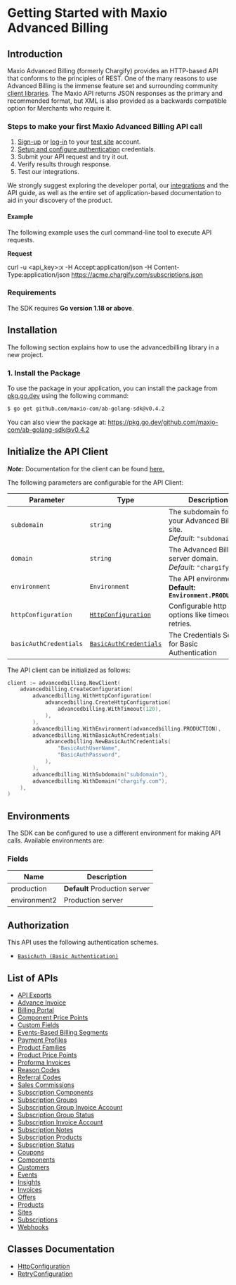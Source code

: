 
# Getting Started with Maxio Advanced Billing

## Introduction

Maxio Advanced Billing (formerly Chargify) provides an HTTP-based API that conforms to the principles of REST.
One of the many reasons to use Advanced Billing is the immense feature set and surrounding community [client libraries](page:development-tools/client-libraries).
The Maxio API returns JSON responses as the primary and recommended format, but XML is also provided as a backwards compatible option for Merchants who require it.

### Steps to make your first Maxio Advanced Billing API call

1. [Sign-up](https://app.chargify.com/signup/maxio-billing-sandbox) or [log-in](https://app.chargify.com/login.html) to your [test site](https://maxio.zendesk.com/hc/en-us/articles/24250712113165-Testing-Overview) account.
2. [Setup and configure authentication](https://maxio.zendesk.com/hc/en-us/articles/24294819360525-API-Keys) credentials.
3. Submit your API request and try it out.
4. Verify results through response.
5. Test our integrations.

We strongly suggest exploring the developer portal, our [integrations](https://www.maxio.com/integrations) and the API guide, as well as the entire set of application-based documentation to aid in your discovery of the product.

#### Example

The following example uses the curl command-line tool to execute API requests.

**Request**

curl -u <api_key>:x -H Accept:application/json -H Content-Type:application/json https://acme.chargify.com/subscriptions.json

### Requirements

The SDK requires **Go version 1.18 or above**.

## Installation

The following section explains how to use the advancedbilling library in a new project.

### 1. Install the Package

To use the package in your application, you can install the package from [pkg.go.dev](https://pkg.go.dev/) using the following command:

```bash
$ go get github.com/maxio-com/ab-golang-sdk@v0.4.2
```

You can also view the package at: https://pkg.go.dev/github.com/maxio-com/ab-golang-sdk@v0.4.2

## Initialize the API Client

**_Note:_** Documentation for the client can be found [here.](doc/client.md)

The following parameters are configurable for the API Client:

| Parameter | Type | Description |
|  --- | --- | --- |
| `subdomain` | `string` | The subdomain for your Advanced Billing site.<br>*Default*: `"subdomain"` |
| `domain` | `string` | The Advanced Billing server domain.<br>*Default*: `"chargify.com"` |
| `environment` | `Environment` | The API environment. <br> **Default: `Environment.PRODUCTION`** |
| `httpConfiguration` | [`HttpConfiguration`](doc/http-configuration.md) | Configurable http client options like timeout and retries. |
| `basicAuthCredentials` | [`BasicAuthCredentials`](doc/auth/basic-authentication.md) | The Credentials Setter for Basic Authentication |

The API client can be initialized as follows:

```go
client := advancedbilling.NewClient(
    advancedbilling.CreateConfiguration(
        advancedbilling.WithHttpConfiguration(
            advancedbilling.CreateHttpConfiguration(
                advancedbilling.WithTimeout(120),
            ),
        ),
        advancedbilling.WithEnvironment(advancedbilling.PRODUCTION),
        advancedbilling.WithBasicAuthCredentials(
            advancedbilling.NewBasicAuthCredentials(
                "BasicAuthUserName",
                "BasicAuthPassword",
            ),
        ),
        advancedbilling.WithSubdomain("subdomain"),
        advancedbilling.WithDomain("chargify.com"),
    ),
)
```

## Environments

The SDK can be configured to use a different environment for making API calls. Available environments are:

### Fields

| Name | Description |
|  --- | --- |
| production | **Default** Production server |
| environment2 | Production server |

## Authorization

This API uses the following authentication schemes.

* [`BasicAuth (Basic Authentication)`](doc/auth/basic-authentication.md)

## List of APIs

* [API Exports](doc/controllers/api-exports.md)
* [Advance Invoice](doc/controllers/advance-invoice.md)
* [Billing Portal](doc/controllers/billing-portal.md)
* [Component Price Points](doc/controllers/component-price-points.md)
* [Custom Fields](doc/controllers/custom-fields.md)
* [Events-Based Billing Segments](doc/controllers/events-based-billing-segments.md)
* [Payment Profiles](doc/controllers/payment-profiles.md)
* [Product Families](doc/controllers/product-families.md)
* [Product Price Points](doc/controllers/product-price-points.md)
* [Proforma Invoices](doc/controllers/proforma-invoices.md)
* [Reason Codes](doc/controllers/reason-codes.md)
* [Referral Codes](doc/controllers/referral-codes.md)
* [Sales Commissions](doc/controllers/sales-commissions.md)
* [Subscription Components](doc/controllers/subscription-components.md)
* [Subscription Groups](doc/controllers/subscription-groups.md)
* [Subscription Group Invoice Account](doc/controllers/subscription-group-invoice-account.md)
* [Subscription Group Status](doc/controllers/subscription-group-status.md)
* [Subscription Invoice Account](doc/controllers/subscription-invoice-account.md)
* [Subscription Notes](doc/controllers/subscription-notes.md)
* [Subscription Products](doc/controllers/subscription-products.md)
* [Subscription Status](doc/controllers/subscription-status.md)
* [Coupons](doc/controllers/coupons.md)
* [Components](doc/controllers/components.md)
* [Customers](doc/controllers/customers.md)
* [Events](doc/controllers/events.md)
* [Insights](doc/controllers/insights.md)
* [Invoices](doc/controllers/invoices.md)
* [Offers](doc/controllers/offers.md)
* [Products](doc/controllers/products.md)
* [Sites](doc/controllers/sites.md)
* [Subscriptions](doc/controllers/subscriptions.md)
* [Webhooks](doc/controllers/webhooks.md)

## Classes Documentation

* [HttpConfiguration](doc/http-configuration.md)
* [RetryConfiguration](doc/retry-configuration.md)

